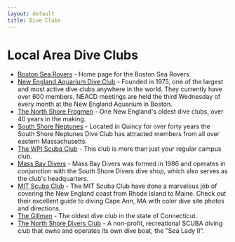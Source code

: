 ```yaml
---
layout: default
title: Dive Clubs
---
```


# Local Area Dive Clubs

- [Boston Sea Rovers](https://bostonsearovers.com/) - Home page for the Boston Sea Rovers.
- [New England Aquarium Dive Club](http://www.neadc.org) - Founded in 1975, one of the largest and most active dive clubs anywhere in the world. They currently have over 600 members. NEACD meetings are held the third Wednesday of every month at the New England Aquarium in Boston.
- [The North Shore Frogmen](http://www.northshorefrogmen.com) - One New England's oldest dive clubs, over 40 years in the making.
- [South Shore Neptunes](https://www.southshoreneptunes.org/) - Located in Quincy for over forty years the South Shore Neptunes Dive Club has attracted members from all over eastern Massachusetts.
- [The WPI Scuba Club](https://wpi.campuslabs.com/engage/organization/scuba) - This club is more than just your regular campus club.
- [Mass Bay Divers](https://www.facebook.com/groups/Divers.Of.Southern.Massachusetts/about/) - Mass Bay Divers was formed in 1986 and operates in conjunction with the South Shore Divers dive shop, which also serves as the club's headquarters.
- [MIT Scuba Club](http://scuba.mit.edu/) - The MIT Scuba Club have done a marvelous job of covering the New England coast from Rhode Island to Maine. Check out their excellent guide to diving Cape Ann, MA with color dive site photos and directions.
- [The Gillmen](http://www.gillmen.org/) - The oldest dive club in the state of Connecticut.
- [The North Shore Divers Club](http://www.northshorediversclub.com/) - A non-profit, recreational SCUBA diving club that owns and operates its own dive boat, the "Sea Lady II".

